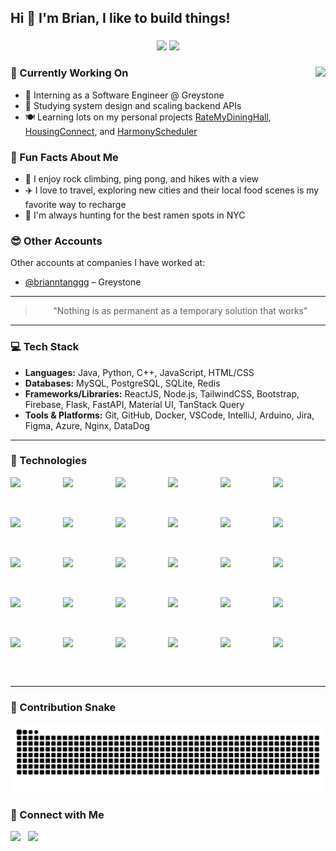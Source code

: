 <h2 align="left">Hi 👋 I'm Brian, I like to build things!</h2>

###

<div align="center">
  <img src="https://streak-stats.demolab.com/?user=brianntangg&theme=tokyonight&hide_border=false" height="150" />
  <img src="https://github-readme-stats.vercel.app/api/top-langs?username=brianntangg&locale=en&hide_title=false&layout=compact&card_width=320&langs_count=5&theme=tokyonight&hide_border=false" height="150" />
</div>

###

<img align="right" height="150" src="https://gifdb.com/images/thumbnail/capoo-cat-typing-on-desk-gh8k0cjf5hq4vy2p.gif" />

### 🔭 Currently Working On
- 🚀 Interning as a Software Engineer @ Greystone  
- 🧠 Studying system design and scaling backend APIs  
- 🍽️ Learning lots on my personal projects [RateMyDiningHall](https://github.com/brianntangg/housing-connect),  
  [HousingConnect](https://github.com/brianntangg/housing-connect), and [HarmonyScheduler](https://github.com/brianntangg/harmony-scheduler)

### 🎯 Fun Facts About Me
- 🧗 I enjoy rock climbing, ping pong, and hikes with a view  
- ✈️ I love to travel, exploring new cities and their local food scenes is my favorite way to recharge  
- 🍜 I'm always hunting for the best ramen spots in NYC

### 😎 Other Accounts
Other accounts at companies I have worked at:
- [@brianntanggg](https://github.com/brianntanggg) – Greystone

---

<blockquote align="center">
  "Nothing is as permanent as a temporary solution that works"
</blockquote>

---

### 💻 Tech Stack

- **Languages:** Java, Python, C++, JavaScript, HTML/CSS  
- **Databases:** MySQL, PostgreSQL, SQLite, Redis  
- **Frameworks/Libraries:** ReactJS, Node.js, TailwindCSS, Bootstrap, Firebase, Flask, FastAPI, Material UI, TanStack Query  
- **Tools & Platforms:** Git, GitHub, Docker, VSCode, IntelliJ, Arduino, Jira, Figma, Azure, Nginx, DataDog

---

### 🧩 Technologies

<div style="display: flex; flex-wrap: wrap; justify-content: space-between;">
  <img src="https://cdn.jsdelivr.net/gh/devicons/devicon/icons/java/java-original.svg" style="height:64px; flex: 0 0 16.6%;" />
  <img src="https://cdn.jsdelivr.net/gh/devicons/devicon/icons/python/python-original.svg" style="height:64px; flex: 0 0 16.6%;" />
  <img src="https://cdn.jsdelivr.net/gh/devicons/devicon/icons/cplusplus/cplusplus-original.svg" style="height:64px; flex: 0 0 16.6%;" />
  <img src="https://cdn.jsdelivr.net/gh/devicons/devicon/icons/javascript/javascript-original.svg" style="height:64px; flex: 0 0 16.6%;" />
  <img src="https://cdn.jsdelivr.net/gh/devicons/devicon/icons/html5/html5-original.svg" style="height:64px; flex: 0 0 16.6%;" />
  <img src="https://cdn.jsdelivr.net/gh/devicons/devicon/icons/css3/css3-original.svg" style="height:64px; flex: 0 0 16.6%;" />

  <img src="https://cdn.jsdelivr.net/gh/devicons/devicon/icons/mysql/mysql-original.svg" style="height:64px; flex: 0 0 16.6%;" />
  <img src="https://cdn.jsdelivr.net/gh/devicons/devicon/icons/postgresql/postgresql-original.svg" style="height:64px; flex: 0 0 16.6%;" />
  <img src="https://cdn.jsdelivr.net/gh/devicons/devicon/icons/sqlite/sqlite-original.svg" style="height:64px; flex: 0 0 16.6%;" />
  <img src="https://cdn.jsdelivr.net/gh/devicons/devicon/icons/redis/redis-original.svg" style="height:64px; flex: 0 0 16.6%;" />
  <img src="https://cdn.jsdelivr.net/gh/devicons/devicon/icons/react/react-original.svg" style="height:64px; flex: 0 0 16.6%;" />
  <img src="https://cdn.jsdelivr.net/gh/devicons/devicon/icons/nodejs/nodejs-original.svg" style="height:64px; flex: 0 0 16.6%;" />

  <img src="https://icon.icepanel.io/Technology/svg/Tailwind-CSS.svg" style="height:64px; flex: 0 0 16.6%;" />
  <img src="https://cdn.jsdelivr.net/gh/devicons/devicon/icons/bootstrap/bootstrap-original.svg" style="height:64px; flex: 0 0 16.6%;" />
  <img src="https://cdn.jsdelivr.net/gh/devicons/devicon/icons/firebase/firebase-plain.svg" style="height:64px; flex: 0 0 16.6%;" />
  <img src="https://cdn.jsdelivr.net/gh/devicons/devicon/icons/flask/flask-original.svg" style="height:64px; flex: 0 0 16.6%;" />
  <img src="https://cdn.jsdelivr.net/gh/devicons/devicon/icons/fastapi/fastapi-original.svg" style="height:64px; flex: 0 0 16.6%;" />
  <img src="https://mui.com/static/logo.png" style="height:64px; flex: 0 0 16.6%;" />

  <img src="https://cdn.brandfetch.io/idWcj3JjN7/w/400/h/400/theme/dark/icon.jpeg?c=1dxbfHSJFAPEGdCLU4o5B" style="height:64px; flex: 0 0 16.6%;" />
  <img src="https://cdn.jsdelivr.net/gh/devicons/devicon/icons/git/git-original.svg" style="height:64px; flex: 0 0 16.6%;" />
  <img src="https://cdn.jsdelivr.net/gh/devicons/devicon/icons/github/github-original.svg" style="height:64px; flex: 0 0 16.6%;" />
  <img src="https://cdn.jsdelivr.net/gh/devicons/devicon/icons/docker/docker-original.svg" style="height:64px; flex: 0 0 16.6%;" />
  <img src="https://cdn.jsdelivr.net/gh/devicons/devicon/icons/vscode/vscode-original.svg" style="height:64px; flex: 0 0 16.6%;" />
  <img src="https://cdn.jsdelivr.net/gh/devicons/devicon/icons/intellij/intellij-original.svg" style="height:64px; flex: 0 0 16.6%;" />

  <img src="https://cdn.jsdelivr.net/gh/devicons/devicon/icons/arduino/arduino-original.svg" style="height:64px; flex: 0 0 16.6%;" />
  <img src="https://cdn.jsdelivr.net/gh/devicons/devicon/icons/jira/jira-original.svg" style="height:64px; flex: 0 0 16.6%;" />
  <img src="https://cdn.jsdelivr.net/gh/devicons/devicon/icons/figma/figma-original.svg" style="height:64px; flex: 0 0 16.6%;" />
  <img src="https://cdn.jsdelivr.net/gh/devicons/devicon/icons/azure/azure-original.svg" style="height:64px; flex: 0 0 16.6%;" />
  <img src="https://cdn.jsdelivr.net/gh/devicons/devicon/icons/nginx/nginx-original.svg" style="height:64px; flex: 0 0 16.6%;" />
  <img src="https://raw.githubusercontent.com/gilbarbara/logos/main/logos/datadog.svg" style="height:64px; flex: 0 0 16.6%;" />
</div>

---

### 🐍 Contribution Snake

![snake gif](https://github.com/brianntangg/brianntangg/blob/output/github-contribution-grid-snake.svg)

### 🤝 Connect with Me

<div align="left" style="display: flex; gap: 12px; flex-wrap: wrap; align-items: center;">

  <a href="mailto:briantang05@gmail.com" target="_blank" style="outline: none; text-decoration: none;">
    <img src="https://img.shields.io/badge/Email-D14836?style=for-the-badge&logo=gmail&logoColor=white" height="45" />
  </a>

  <a href="https://www.linkedin.com/in/brian-tang05" target="_blank" style="outline: none; text-decoration: none;">
    <img src="https://img.shields.io/badge/LinkedIn-%230077B5.svg?style=for-the-badge&logo=linkedin&logoColor=white" height="45" />
  </a>

</div>
